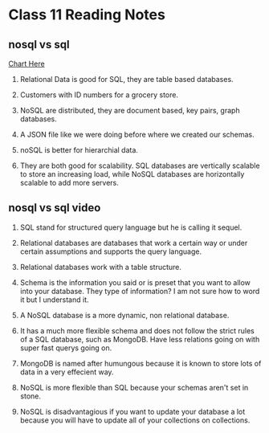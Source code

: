 # Class 11 Reading Notes

## nosql vs sql

[Chart Here](https://docs.google.com/drawings/d/14ol604CgIiY9w_WSw-ZA7sBeR4oRW6hoFLEby79Q_pY/edit)

1. Relational Data is good for SQL, they are table based databases.

2. Customers with ID numbers for a grocery store.

3. NoSQL are distributed, they are document based, key pairs, graph databases.

4. A JSON file like we were doing before where we created our schemas.

5. noSQL is better for hierarchial data.

6. They are both good for scalability. SQL databases are vertically scalable to store an increasing load, while NoSQL databases are horizontally scalable to add more servers.

## nosql vs sql video

1. SQL stand for structured query language but he is calling it sequel.

2. Relational databases are databases that work a certain way or under certain assumptions and supports the query language.

3. Relational databases work with a table structure.

4. Schema is the information you said or is preset that you want to allow into your database. They type of information? I am not sure how to word it but I understand it.

5. A NoSQL database is a more dynamic, non relational database.

6. It has a much more flexible schema and does not follow the strict rules of a SQL database, such as MongoDB. Have less relations going on with super fast querys going on.

7. MongoDB is named after humungous because it is known to store lots of data in a very effecient way.

8. NoSQL is more flexible than SQL because your schemas aren't set in stone.

9. NoSQL is disadvantagious if you want to update your database a lot because you will have to update all of your collections on collections.